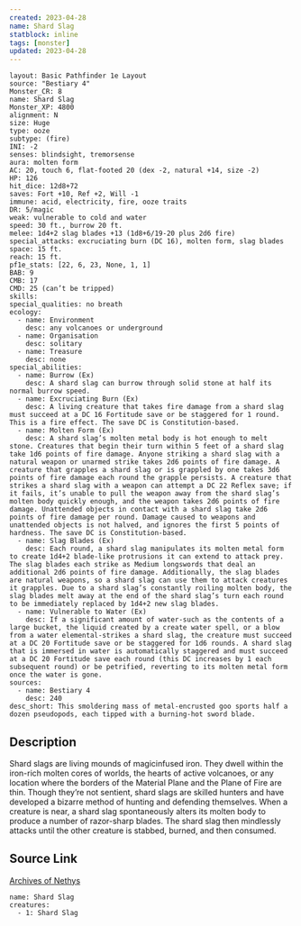 ```yaml
---
created: 2023-04-28
name: Shard Slag
statblock: inline
tags: [monster]
updated: 2023-04-28
---
```

```statblock
layout: Basic Pathfinder 1e Layout
source: "Bestiary 4"
Monster_CR: 8
name: Shard Slag
Monster_XP: 4800
alignment: N
size: Huge
type: ooze
subtype: (fire)
INI: -2
senses: blindsight, tremorsense
aura: molten form
AC: 20, touch 6, flat-footed 20 (dex -2, natural +14, size -2)
HP: 126
hit_dice: 12d8+72
saves: Fort +10, Ref +2, Will -1
immune: acid, electricity, fire, ooze traits
DR: 5/magic
weak: vulnerable to cold and water
speed: 30 ft., burrow 20 ft.
melee: 1d4+2 slag blades +13 (1d8+6/19-20 plus 2d6 fire)
special_attacks: excruciating burn (DC 16), molten form, slag blades
space: 15 ft.
reach: 15 ft.
pf1e_stats: [22, 6, 23, None, 1, 1]
BAB: 9
CMB: 17
CMD: 25 (can’t be tripped)
skills: 
special_qualities: no breath
ecology:
  - name: Environment
    desc: any volcanoes or underground
  - name: Organisation
    desc: solitary
  - name: Treasure
    desc: none
special_abilities:
  - name: Burrow (Ex)
    desc: A shard slag can burrow through solid stone at half its normal burrow speed.
  - name: Excruciating Burn (Ex)
    desc: A living creature that takes fire damage from a shard slag must succeed at a DC 16 Fortitude save or be staggered for 1 round. This is a fire effect. The save DC is Constitution-based.
  - name: Molten Form (Ex)
    desc: A shard slag’s molten metal body is hot enough to melt stone. Creatures that begin their turn within 5 feet of a shard slag take 1d6 points of fire damage. Anyone striking a shard slag with a natural weapon or unarmed strike takes 2d6 points of fire damage. A creature that grapples a shard slag or is grappled by one takes 3d6 points of fire damage each round the grapple persists. A creature that strikes a shard slag with a weapon can attempt a DC 22 Reflex save; if it fails, it’s unable to pull the weapon away from the shard slag’s molten body quickly enough, and the weapon takes 2d6 points of fire damage. Unattended objects in contact with a shard slag take 2d6 points of fire damage per round. Damage caused to weapons and unattended objects is not halved, and ignores the first 5 points of hardness. The save DC is Constitution-based.
  - name: Slag Blades (Ex)
    desc: Each round, a shard slag manipulates its molten metal form to create 1d4+2 blade-like protrusions it can extend to attack prey. The slag blades each strike as Medium longswords that deal an additional 2d6 points of fire damage. Additionally, the slag blades are natural weapons, so a shard slag can use them to attack creatures it grapples. Due to a shard slag’s constantly roiling molten body, the slag blades melt away at the end of the shard slag’s turn each round to be immediately replaced by 1d4+2 new slag blades.
  - name: Vulnerable to Water (Ex)
    desc: If a significant amount of water-such as the contents of a large bucket, the liquid created by a create water spell, or a blow from a water elemental-strikes a shard slag, the creature must succeed at a DC 20 Fortitude save or be staggered for 1d6 rounds. A shard slag that is immersed in water is automatically staggered and must succeed at a DC 20 Fortitude save each round (this DC increases by 1 each subsequent round) or be petrified, reverting to its molten metal form once the water is gone.
sources:
  - name: Bestiary 4
    desc: 240
desc_short: This smoldering mass of metal-encrusted goo sports half a dozen pseudopods, each tipped with a burning-hot sword blade.
```
## Description
Shard slags are living mounds of magicinfused iron. They dwell within the iron-rich molten cores of worlds, the hearts of active volcanoes, or any location where the borders of the Material Plane and the Plane of Fire are thin. Though they’re not sentient, shard slags are skilled hunters and have developed a bizarre method of hunting and defending themselves. When a creature is near, a shard slag spontaneously alters its molten body to produce a number of razor-sharp blades. The shard slag then mindlessly attacks until the other creature is stabbed, burned, and then consumed.
## Source Link
[Archives of Nethys](https://aonprd.com/MonsterDisplay.aspx?ItemName=Shard%20Slag)
```encounter-table
name: Shard Slag
creatures:
  - 1: Shard Slag
```
